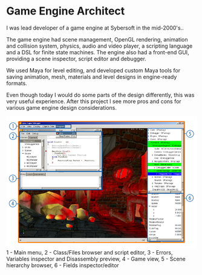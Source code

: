 # Game Engine Architect

I was lead developer of a game engine at Sybersoft in the mid-2000's.. 

The game engine had scene management, OpenGL rendering, animation and collision system, physics, audio and video player, a scripting language and a DSL for finite state machines. The engine also had a front-end GUI, providing a scene inspector, script editor and debugger.

We used Maya for level editing, and developed custom Maya tools for saving animation, mesh, materials and level designs in engine-ready formats.

Even though today I would do some parts of the design differently, this was very useful experience. After this project I see more pros and cons for various game engine design considerations.

![SEngine](/projects/sengine/screenshot-notes.png)
1 - Main menu,  2 - Class/Files browser and script editor, 3 - Errors, Variables inspector and Disassembly preview,  4 - Game view,  5 - Scene hierarchy browser,  6 - Fields inspector/editor
